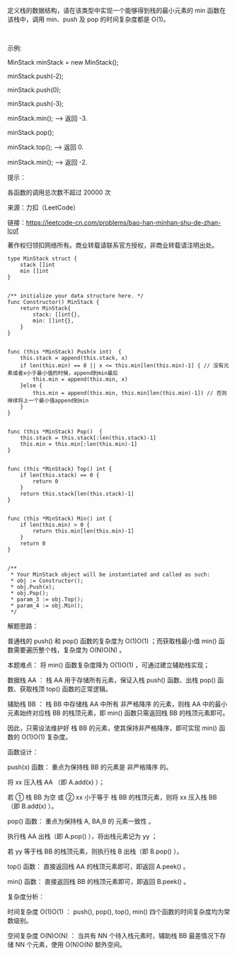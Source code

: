 定义栈的数据结构，请在该类型中实现一个能够得到栈的最小元素的 min 函数在该栈中，调用 min、push 及 pop 的时间复杂度都是 O(1)。

 

示例:

MinStack minStack = new MinStack();

minStack.push(-2);

minStack.push(0);

minStack.push(-3);

minStack.min();   --> 返回 -3.

minStack.pop();

minStack.top();      --> 返回 0.

minStack.min();   --> 返回 -2.
 

提示：

各函数的调用总次数不超过 20000 次

来源：力扣（LeetCode）

链接：https://leetcode-cn.com/problems/bao-han-minhan-shu-de-zhan-lcof

著作权归领扣网络所有。商业转载请联系官方授权，非商业转载请注明出处。



```
type MinStack struct {
    stack []int
    min []int
}


/** initialize your data structure here. */
func Constructor() MinStack {
    return MinStack{
        stack: []int{},
        min: []int{},
    }
}


func (this *MinStack) Push(x int)  {
    this.stack = append(this.stack, x)
    if len(this.min) == 0 || x <= this.min[len(this.min)-1] { // 没有元素或者x小于最小值的时候，append到min最后
        this.min = append(this.min, x)
    }else {
        this.min = append(this.min, this.min[len(this.min)-1]) // 否则继续将上一个最小值append到min
    }
}


func (this *MinStack) Pop()  {
    this.stack = this.stack[:len(this.stack)-1]
    this.min = this.min[:len(this.min)-1]
}


func (this *MinStack) Top() int {
    if len(this.stack) == 0 {
        return 0
    }
    return this.stack[len(this.stack)-1]
}


func (this *MinStack) Min() int {
    if len(this.min) > 0 {
        return this.min[len(this.min)-1]
    }
    return 0
}


/**
 * Your MinStack object will be instantiated and called as such:
 * obj := Constructor();
 * obj.Push(x);
 * obj.Pop();
 * param_3 := obj.Top();
 * param_4 := obj.Min();
 */

```

解题思路：

普通栈的 push() 和 pop() 函数的复杂度为 O(1)O(1) ；而获取栈最小值 min() 函数需要遍历整个栈，复杂度为 O(N)O(N) 。

本题难点： 将 min() 函数复杂度降为 O(1)O(1) ，可通过建立辅助栈实现；

数据栈 AA ： 栈 AA 用于存储所有元素，保证入栈 push() 函数、出栈 pop() 函数、获取栈顶 top() 函数的正常逻辑。

辅助栈 BB ： 栈 BB 中存储栈 AA 中所有 非严格降序 的元素，则栈 AA 中的最小元素始终对应栈 BB 的栈顶元素，即 min() 函数只需返回栈 BB 的栈顶元素即可。

因此，只需设法维护好 栈 BB 的元素，使其保持非严格降序，即可实现 min() 函数的 O(1)O(1) 复杂度。


函数设计：

push(x) 函数： 重点为保持栈 BB 的元素是 非严格降序 的。

将 xx 压入栈 AA （即 A.add(x) ）；

若 ① 栈 BB 为空 或 ② xx 小于等于 栈 BB 的栈顶元素，则将 xx 压入栈 BB （即 B.add(x) ）。

pop() 函数： 重点为保持栈 A, BA,B 的 元素一致性 。

执行栈 AA 出栈（即 A.pop() ），将出栈元素记为 yy ；

若 yy 等于栈 BB 的栈顶元素，则执行栈 B 出栈（即 B.pop() ）。

top() 函数： 直接返回栈 AA 的栈顶元素即可，即返回 A.peek() 。

min() 函数： 直接返回栈 BB 的栈顶元素即可，即返回 B.peek() 。


复杂度分析：

时间复杂度 O(1)O(1) ： push(), pop(), top(), min() 四个函数的时间复杂度均为常数级别。

空间复杂度 O(N)O(N) ： 当共有 NN 个待入栈元素时，辅助栈 BB 最差情况下存储 NN 个元素，使用 O(N)O(N) 额外空间。
